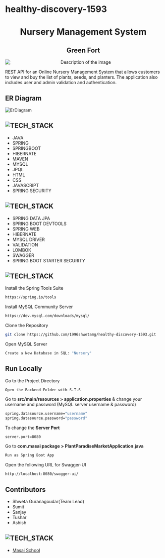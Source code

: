 # healthy-discovery-1593

<h1 align="center">Nursery Management System</h1>

<h2 align="center">
  Green Fort
</h2> 

<p align="center">
  <img src="https://github.com/1996shwetamg/healthy-discovery-1593/blob/main/Frontend/images/top-banner-small.avif" alt="Description of the image" style="display: block; margin: 0 auto;">
</p>



REST API for an Online Nursery Management System that allows customers to view and buy the list of plants, seeds, and planters. 
The application also includes user and admin validation and authentication.

## ER Diagram
![ErDiagram](https://github.com/psudhansu/dangerous-powder-9842/assets/119405182/624df877-b898-4984-9f61-6198af93c0a8)


## ![TECH_STACK](https://img.shields.io/badge/Tech_Stack-%231572B6.svg?style=for-the-badge)

- JAVA
- SPRING
- SPRINGBOOT
- HIBERNATE
- MAVEN
- MYSQL
- JPQL
- HTML
- CSS
- JAVASCRIPT
- SPRING SECURITY

## ![TECH_STACK](https://img.shields.io/badge/Dependencies-%231572B6.svg?style=for-the-badge)

- SPRING DATA JPA
- SPRING BOOT DEVTOOLS
- SPRING WEB
- HIBERNATE
- MYSQL DRIVER
- VALIDATION
- LOMBOK
- SWAGGER
- SPRING BOOT STARTER SECURITY

## ![TECH_STACK](https://img.shields.io/badge/Setting_&_Installation-%231572B6.svg?style=for-the-badge)

Install the Spring Tools Suite 
```bash
https://spring.io/tools
```

Install MySQL Community Server

```bash
https://dev.mysql.com/downloads/mysql/
```

Clone the Repository

```bash
git clone https://github.com/1996shwetamg/healthy-discovery-1593.git
```

Open MySQL Server
```bash
Create a New Database in SQL: "Nursery" 
```
## Run Locally


Go to the Project Directory

```bas
Open the Backend Folder with S.T.S
```

Go to **src/main/resources > application.properties** & change your username and password (MySQL server username & password)

```bash
spring.datasource.username="username"
spring.datasource.password="password"
```

To change the **Server Port**

```bash
server.port=8080
```

Go to **com.masai package > PlantParadiseMarketApplication.java**

```bash
Run as Spring Boot App
```
Open the following URL for Swagger-UI 
```bash
http://localhost:8080/swagger-ui/
```
## Contributors
- Shweta Guranagoudar(Team Lead)
- Sumit
- Sanjay
- Tushar
- Ashish

## ![TECH_STACK](https://img.shields.io/badge/Acknowledgement-%231572B6.svg?style=for-the-badge)

- [Masai School](https://www.masaischool.com/)
